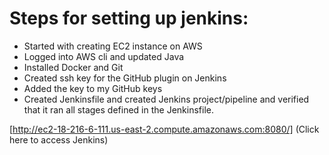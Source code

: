 # Steps for setting up jenkins:

* Started with creating EC2 instance on AWS
* Logged into AWS cli and updated Java
* Installed Docker and Git 
* Created ssh key for the GitHub plugin on Jenkins
* Added the key to my GitHub keys
* Created Jenkinsfile and created Jenkins project/pipeline and verified that it ran all stages defined in the Jenkinsfile.

[http://ec2-18-216-6-111.us-east-2.compute.amazonaws.com:8080/] (Click here to access Jenkins) 

